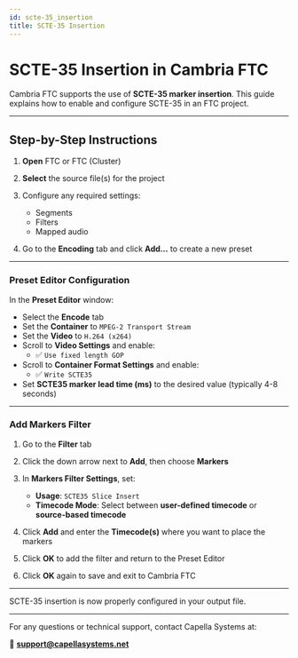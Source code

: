 ```yaml
---
id: scte-35_insertion
title: SCTE-35 Insertion
---
```


# SCTE-35 Insertion in Cambria FTC

Cambria FTC supports the use of **SCTE-35 marker insertion**. This guide explains how to enable and configure SCTE-35 in an FTC project.

---

## Step-by-Step Instructions

1. **Open** FTC or FTC (Cluster)

2. **Select** the source file(s) for the project

3. Configure any required settings:
   - Segments  
   - Filters  
   - Mapped audio  

4. Go to the **Encoding** tab and click **Add…** to create a new preset

---

### Preset Editor Configuration

In the **Preset Editor** window:

- Select the **Encode** tab  
- Set the **Container** to `MPEG-2 Transport Stream`  
- Set the **Video** to `H.264 (x264)`  
- Scroll to **Video Settings** and enable:  
  - ✅ `Use fixed length GOP`  
- Scroll to **Container Format Settings** and enable:  
  - ✅ `Write SCTE35`  
- Set **SCTE35 marker lead time (ms)** to the desired value (typically 4-8 seconds)


---

### Add Markers Filter

1. Go to the **Filter** tab  
2. Click the down arrow next to **Add**, then choose **Markers**  
3. In **Markers Filter Settings**, set:
   - **Usage**: `SCTE35 Slice Insert`  
   - **Timecode Mode**: Select between **user-defined timecode** or **source-based timecode**  

4. Click **Add** and enter the **Timecode(s)** where you want to place the markers
5. Click **OK** to add the filter and return to the Preset Editor  
6. Click **OK** again to save and exit to Cambria FTC

---

SCTE-35 insertion is now properly configured in your output file.

---

For any questions or technical support, contact Capella Systems at:

📧 **support@capellasystems.net**
